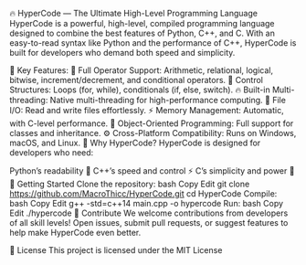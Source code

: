 🔥 HyperCode — The Ultimate High-Level Programming Language
HyperCode is a powerful, high-level, compiled programming language designed to combine the best features of Python, C++, and C. With an easy-to-read syntax like Python and the performance of C++, HyperCode is built for developers who demand both speed and simplicity.

🚀 Key Features:
🔢 Full Operator Support: Arithmetic, relational, logical, bitwise, increment/decrement, and conditional operators.
🔁 Control Structures: Loops (for, while), conditionals (if, else, switch).
🔥 Built-in Multi-threading: Native multi-threading for high-performance computing.
💾 File I/O: Read and write files effortlessly.
⚡ Memory Management: Automatic, with C-level performance.
🧠 Object-Oriented Programming: Full support for classes and inheritance.
⚙️ Cross-Platform Compatibility: Runs on Windows, macOS, and Linux.
📖 Why HyperCode?
HyperCode is designed for developers who need:

Python’s readability 🐍
C++’s speed and control ⚡
C’s simplicity and power 💪
📂 Getting Started
Clone the repository:
bash
Copy
Edit
git clone https://github.com/MacroThicc/HyperCode.git
cd HyperCode
Compile:
bash
Copy
Edit
g++ -std=c++14 main.cpp -o hypercode
Run:
bash
Copy
Edit
./hypercode
🤝 Contribute
We welcome contributions from developers of all skill levels! Open issues, submit pull requests, or suggest features to help make HyperCode even better.

📜 License
This project is licensed under the MIT License
